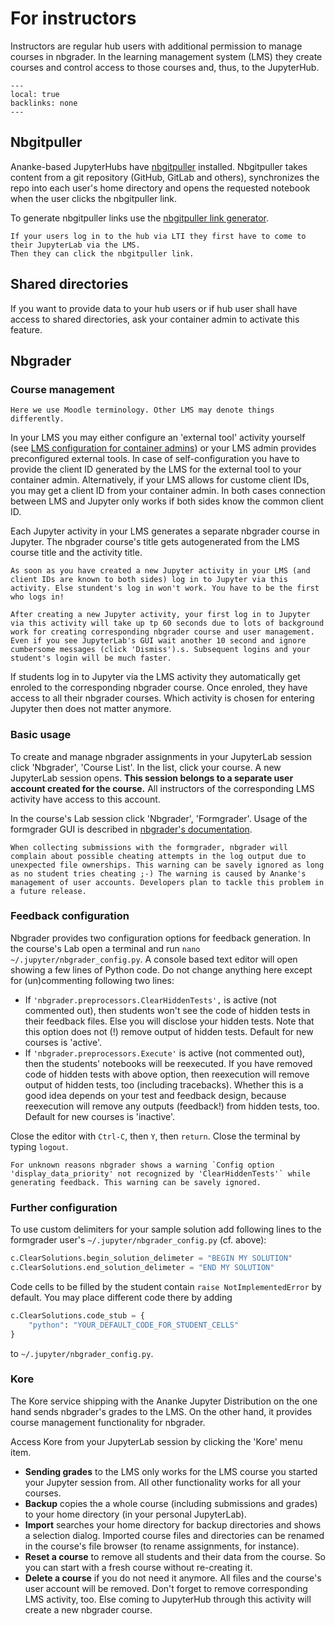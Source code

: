 # For instructors

Instructors are regular hub users with additional permission to manage courses in nbgrader.
In the learning management system (LMS) they create courses and control access to those courses and, thus, to the JupyterHub.

```{contents}
---
local: true
backlinks: none
---
```

## Nbgitpuller

Ananke-based JupyterHubs have [nbgitpuller](https://github.com/jupyterhub/nbgitpuller) installed.
Nbgitpuller takes content from a git repository (GitHub, GitLab and others), synchronizes the repo into each user's home directory and opens the requested notebook when the user clicks the nbgitpuller link.

To generate nbgitpuller links use the [nbgitpuller link generator](https://nbgitpuller.readthedocs.io/en/latest/link.html).

```{important}
If your users log in to the hub via LTI they first have to come to their JupyterLab via the LMS.
Then they can click the nbgitpuller link.
```

## Shared directories

If you want to provide data to your hub users or if hub user shall have access to shared directories, ask your container admin to activate this feature.

## Nbgrader

### Course management

```{note}
Here we use Moodle terminology. Other LMS may denote things differently.
```

In your LMS you may either configure an 'external tool' activity yourself (see [LMS configuration for container admins](#lti-lms)) or your LMS admin provides preconfigured external tools. In case of self-configuration you have to provide the client ID generated by the LMS for the external tool to your container admin. Alternatively, if your LMS allows for custome client IDs, you may get a client ID from your container admin. In both cases connection between LMS and Jupyter only works if both sides know the common client ID.

Each Jupyter activity in your LMS generates a separate nbgrader course in Jupyter. The nbgrader course's title gets autogenerated from the LMS course title and the activity title.

```{important}
As soon as you have created a new Jupyter activity in your LMS (and client IDs are known to both sides) log in to Jupyter via this activity. Else stundent's log in won't work. You have to be the first who logs in!
```

```{note}
After creating a new Jupyter activity, your first log in to Jupyter via this activity will take up tp 60 seconds due to lots of background work for creating corresponding nbgrader course and user management. Even if you see JupyterLab's GUI wait another 10 second and ignore cumbersome messages (click 'Dismiss').s. Subsequent logins and your student's login will be much faster.
```

If students log in to Jupyter via the LMS activity they automatically get enroled to the corresponding nbgrader course. Once enroled, they have access to all their nbgrader courses. Which activity is chosen for entering Jupyter then does not matter anymore.

### Basic usage

To create and manage nbgrader assignments in your JupyterLab session click 'Nbgrader', 'Course List'.
In the list, click your course.
A new JupyterLab session opens.
**This session belongs to a separate user account created for the course.** All instructors of the corresponding LMS activity have access to this account.

In the course's Lab session click 'Nbgrader', 'Formgrader'.
Usage of the formgrader GUI is described in [nbgrader's documentation](https://nbgrader.readthedocs.io/en/stable/user_guide/creating_and_grading_assignments.html).

```{note}
When collecting submissions with the formgrader, nbgrader will complain about possible cheating attempts in the log output due to unexpected file ownerships. This warning can be savely ignored as long as no student tries cheating ;-) The warning is caused by Ananke's management of user accounts. Developers plan to tackle this problem in a future release.
```

### Feedback configuration

Nbgrader provides two configuration options for feedback generation. In the course's Lab open a terminal and run `nano ~/.jupyter/nbgrader_config.py`. A console based text editor will open showing a few lines of Python code. Do not change anything here except for (un)commenting following two lines:
* If `'nbgrader.preprocessors.ClearHiddenTests',` is active (not commented out), then students won't see the code of hidden tests in their feedback files. Else you will disclose your hidden tests. Note that this option does not (!) remove output of hidden tests. Default for new courses is 'active'.
* If `'nbgrader.preprocessors.Execute'` is active (not commented out), then the students' notebooks will be reexecuted. If you have removed code of hidden tests with above option, then reexecution will remove output of hidden tests, too (including tracebacks). Whether this is a good idea depends on your test and feedback design, because reexecution will remove any outputs (feedback!) from hidden tests, too. Default for new courses is 'inactive'.

Close the editor with `Ctrl-C`, then `Y`, then `return`. Close the terminal by typing `logout`.

```{note}
For unknown reasons nbgrader shows a warning `Config option 'display_data_priority' not recognized by 'ClearHiddenTests'` while generating feedback. This warning can be savely ignored.
```

### Further configuration

To use custom delimiters for your sample solution add following lines to the formgrader user's `~/.jupyter/nbgrader_config.py` (cf. above):
```python
c.ClearSolutions.begin_solution_delimeter = "BEGIN MY SOLUTION"
c.ClearSolutions.end_solution_delimeter = "END MY SOLUTION"
```

Code cells to be filled by the student contain `raise NotImplementedError` by default. You may place different code there by adding
```python
c.ClearSolutions.code_stub = {
    "python": "YOUR_DEFAULT_CODE_FOR_STUDENT_CELLS"
}
```
to `~/.jupyter/nbgrader_config.py`.

### Kore

The Kore service shipping with the Ananke Jupyter Distribution on the one hand sends nbgrader's grades to the LMS.
On the other hand, it provides course management functionality for nbgrader.

Access Kore from your JupyterLab session by clicking the 'Kore' menu item.
* **Sending grades** to the LMS only works for the LMS course you started your Jupyter session from. All other functionality works for all your courses.
* **Backup** copies the a whole course (including submissions and grades) to your home directory (in your personal JupyterLab).
* **Import** searches your home directory for backup directories and shows a selection dialog. Imported course files and directories can be renamed in the course's file browser (to rename assignments, for instance).
* **Reset a course** to remove all students and their data from the course. So you can start with a fresh course without re-creating it.
* **Delete a course** if you do not need it anymore. All files and the course's user account will be removed. Don't forget to remove corresponding LMS activity, too. Else coming to JupyterHub through this activity will create a new nbgrader course.
